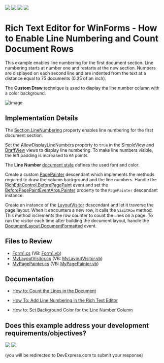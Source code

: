 <!-- default badges list -->
![](https://img.shields.io/endpoint?url=https://codecentral.devexpress.com/api/v1/VersionRange/128610217/20.1.2%2B)
[![](https://img.shields.io/badge/Open_in_DevExpress_Support_Center-FF7200?style=flat-square&logo=DevExpress&logoColor=white)](https://supportcenter.devexpress.com/ticket/details/T531470)
[![](https://img.shields.io/badge/📖_How_to_use_DevExpress_Examples-e9f6fc?style=flat-square)](https://docs.devexpress.com/GeneralInformation/403183)
[![](https://img.shields.io/badge/💬_Leave_Feedback-feecdd?style=flat-square)](#does-this-example-address-your-development-requirementsobjectives)
<!-- default badges end -->

# Rich Text Editor for WinForms - How to Enable Line Numbering and Count Document Rows

This example enables line numbering for the first document section. Line numbering starts at number one and restarts at the new section. Numbers are displayed on each second line and are indented from the text at a distance equal to 75 documents (0.25 of an inch).

The **Custom Draw** technique is used to display the line number column with a color background.

![image](./media/64f72e52-60cd-11e7-80c0-00155d624807.png)

## Implementation Details

The [Section.LineNumbering](https://docs.devexpress.com/OfficeFileAPI/DevExpress.XtraRichEdit.API.Native.Section.LineNumbering) property enables line numbering for the first document section.

Set the [AllowDisplayLineNumbers](https://docs.devexpress.com/OfficeFileAPI/DevExpress.XtraRichEdit.RichEditView.AllowDisplayLineNumbers) property to `true` in the [SimpleView](https://docs.devexpress.com/OfficeFileAPI/DevExpress.XtraRichEdit.SimpleView) and [DraftView](https://docs.devexpress.com/OfficeFileAPI/DevExpress.XtraRichEdit.DraftView) views to display line numbering. To make line numbers visible, the left padding is increased to `60` points.

The **Line Number** [document style](https://docs.devexpress.com/WindowsForms/117433/controls-and-libraries/rich-text-editor/text-formatting#document-styles) defines the used font and color.

Create a custom [PagePainter](https://docs.devexpress.com/OfficeFileAPI/DevExpress.XtraRichEdit.API.Layout.PagePainter) descendant which implements the methods required to draw the column background and the line numbers. Handle the [RichEditControl.BeforePagePaint](https://docs.devexpress.com/WindowsForms/DevExpress.XtraRichEdit.RichEditControl.BeforePagePaint) event and set the [BeforePagePaintEventArgs.Painter](https://docs.devexpress.com/OfficeFileAPI/DevExpress.XtraRichEdit.BeforePagePaintEventArgs.Painter) property to the `PagePainter` descendant instance.

Create an instance of the [LayoutVisitor](https://docs.devexpress.com/OfficeFileAPI/DevExpress.XtraRichEdit.API.Layout.LayoutVisitor) descendant and let it traverse the page layout. When it encounters a new row, it calls the `VisitRow` method. This method increments the row counter to count the lines on a page. To run the visitor each time after building the document layout, handle the [DocumentLayout.DocumentFormatted](https://docs.devexpress.com/OfficeFileAPI/DevExpress.XtraRichEdit.API.Layout.DocumentLayout.DocumentFormatted) event.

## Files to Review

* [Form1.cs](./CS/LineNumberingExample/Form1.cs) (VB: [Form1.vb](./VB/LineNumberingExample/Form1.vb))
* [MyLayoutVisitor.cs](./CS/LineNumberingExample/MyLayoutVisitor.cs) (VB: [MyLayoutVisitor.vb](./VB/LineNumberingExample/MyLayoutVisitor.vb))
* [MyPagePainter.cs](./CS/LineNumberingExample/MyPagePainter.cs) (VB: [MyPagePainter.vb](./VB/LineNumberingExample/MyPagePainter.vb))

## Documentation

* [How to: Count the Lines in the Document](https://docs.devexpress.com/WindowsForms/118972/controls-and-libraries/rich-text-editor/examples/layout/how-to-count-the-lines-in-the-document)

* [How To: Add Line Numbering in the Rich Text Editor](https://docs.devexpress.com/WindowsForms/116613/controls-and-libraries/rich-text-editor/examples/layout/how-to-add-line-numbering)
* [How to: Set Background Color for the Line Number Column](https://docs.devexpress.com/WindowsForms/118971/controls-and-libraries/rich-text-editor/examples/layout/how-to-set-background-color-for-the-line-number-column)
<!-- feedback -->
## Does this example address your development requirements/objectives?

[<img src="https://www.devexpress.com/support/examples/i/yes-button.svg"/>](https://www.devexpress.com/support/examples/survey.xml?utm_source=github&utm_campaign=winforms-richedit-enable-line-numbering-and-count-document-rows&~~~was_helpful=yes) [<img src="https://www.devexpress.com/support/examples/i/no-button.svg"/>](https://www.devexpress.com/support/examples/survey.xml?utm_source=github&utm_campaign=winforms-richedit-enable-line-numbering-and-count-document-rows&~~~was_helpful=no)

(you will be redirected to DevExpress.com to submit your response)
<!-- feedback end -->
